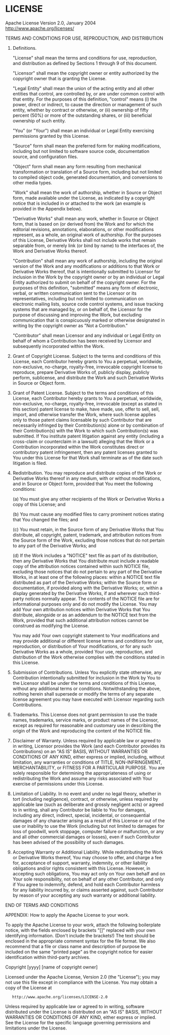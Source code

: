 # LICENSE #

 Apache License
                            Version 2.0, January 2004
			                            http://www.apache.org/licenses/

   TERMS AND CONDITIONS FOR USE, REPRODUCTION, AND DISTRIBUTION

   1. Definitions.

      "License" shall mean the terms and conditions for use,
            reproduction, and distribution as defined by Sections 1
            through 9 of this document.

      "Licensor" shall mean the copyright owner or entity authorized
            by the copyright owner that is granting the License.

      "Legal Entity" shall mean the union of the acting entity and all
            other entities that control, are controlled by, or are
            under common control with that entity. For the purposes of
            this definition, "control" means (i) the power, direct or
            indirect, to cause the direction or management of such
            entity, whether by contract or otherwise, or (ii)
            ownership of fifty percent (50%) or more of the
            outstanding shares, or (iii) beneficial ownership of such
            entity.

      "You" (or "Your") shall mean an individual or Legal Entity
            exercising permissions granted by this License.

      "Source" form shall mean the preferred form for making
            modifications, including but not limited to software
            source code, documentation source, and configuration
            files.

      "Object" form shall mean any form resulting from mechanical
            transformation or translation of a Source form, including
            but not limited to compiled object code, generated
            documentation, and conversions to other media types.

      "Work" shall mean the work of authorship, whether in Source or
            Object form, made available under the License, as
            indicated by a copyright notice that is included in or
            attached to the work (an example is provided in the
            Appendix below).

      "Derivative Works" shall mean any work, whether in Source or
            Object form, that is based on (or derived from) the Work
            and for which the editorial revisions, annotations,
            elaborations, or other modifications represent, as a
            whole, an original work of authorship. For the purposes of
            this License, Derivative Works shall not include works
            that remain separable from, or merely link (or bind by
            name) to the interfaces of, the Work and Derivative Works
            thereof.

      "Contribution" shall mean any work of authorship, including the
            original version of the Work and any modifications or
            additions to that Work or Derivative Works thereof, that
            is intentionally submitted to Licensor for inclusion in
            the Work by the copyright owner or by an individual or
            Legal Entity authorized to submit on behalf of the
            copyright owner. For the purposes of this definition,
            "submitted" means any form of electronic, verbal, or
            written communication sent to the Licensor or its
            representatives, including but not limited to
            communication on electronic mailing lists, source code
            control systems, and issue tracking systems that are
            managed by, or on behalf of, the Licensor for the purpose
            of discussing and improving the Work, but excluding
            communication that is conspicuously marked or otherwise
            designated in writing by the copyright owner as "Not a
            Contribution."

      "Contributor" shall mean Licensor and any individual or Legal
            Entity on behalf of whom a Contribution has been received
            by Licensor and subsequently incorporated within the Work.

   2. Grant of Copyright License. Subject to the terms and conditions
         of this License, each Contributor hereby grants to You a
         perpetual, worldwide, non-exclusive, no-charge, royalty-free,
         irrevocable copyright license to reproduce, prepare
         Derivative Works of, publicly display, publicly perform,
         sublicense, and distribute the Work and such Derivative Works
         in Source or Object form.

   3. Grant of Patent License. Subject to the terms and conditions of
         this License, each Contributor hereby grants to You a
         perpetual, worldwide, non-exclusive, no-charge, royalty-free,
         irrevocable (except as stated in this section) patent license
         to make, have made, use, offer to sell, sell, import, and
         otherwise transfer the Work, where such license applies only
         to those patent claims licensable by such Contributor that
         are necessarily infringed by their Contribution(s) alone or
         by combination of their Contribution(s) with the Work to
         which such Contribution(s) was submitted. If You institute
         patent litigation against any entity (including a cross-claim
         or counterclaim in a lawsuit) alleging that the Work or a
         Contribution incorporated within the Work constitutes direct
         or contributory patent infringement, then any patent licenses
         granted to You under this License for that Work shall
         terminate as of the date such litigation is filed.

   4. Redistribution. You may reproduce and distribute copies of the
         Work or Derivative Works thereof in any medium, with or
         without modifications, and in Source or Object form, provided
         that You meet the following conditions:

      (a) You must give any other recipients of the Work or Derivative
                Works a copy of this License; and

      (b) You must cause any modified files to carry prominent notices
                stating that You changed the files; and

      (c) You must retain, in the Source form of any Derivative Works
                that You distribute, all copyright, patent, trademark,
                and attribution notices from the Source form of the
                Work, excluding those notices that do not pertain to
                any part of the Derivative Works; and

      (d) If the Work includes a "NOTICE" text file as part of its
                distribution, then any Derivative Works that You
                distribute must include a readable copy of the
                attribution notices contained within such NOTICE file,
                excluding those notices that do not pertain to any
                part of the Derivative Works, in at least one of the
                following places: within a NOTICE text file
                distributed as part of the Derivative Works; within
                the Source form or documentation, if provided along
                with the Derivative Works; or, within a display
                generated by the Derivative Works, if and wherever
                such third-party notices normally appear. The contents
                of the NOTICE file are for informational purposes only
                and do not modify the License. You may add Your own
                attribution notices within Derivative Works that You
                distribute, alongside or as an addendum to the NOTICE
                text from the Work, provided that such additional
                attribution notices cannot be construed as modifying
                the License.

      You may add Your own copyright statement to Your modifications
            and may provide additional or different license terms and
            conditions for use, reproduction, or distribution of Your
            modifications, or for any such Derivative Works as a
            whole, provided Your use, reproduction, and distribution
            of the Work otherwise complies with the conditions stated
            in this License.

   5. Submission of Contributions. Unless You explicitly state
         otherwise, any Contribution intentionally submitted for
         inclusion in the Work by You to the Licensor shall be under
         the terms and conditions of this License, without any
         additional terms or conditions. Notwithstanding the above,
         nothing herein shall supersede or modify the terms of any
         separate license agreement you may have executed with
         Licensor regarding such Contributions.

   6. Trademarks. This License does not grant permission to use the
         trade names, trademarks, service marks, or product names of
         the Licensor, except as required for reasonable and customary
         use in describing the origin of the Work and reproducing the
         content of the NOTICE file.

   7. Disclaimer of Warranty. Unless required by applicable law or
         agreed to in writing, Licensor provides the Work (and each
         Contributor provides its Contributions) on an "AS IS" BASIS,
         WITHOUT WARRANTIES OR CONDITIONS OF ANY KIND, either express
         or implied, including, without limitation, any warranties or
         conditions of TITLE, NON-INFRINGEMENT, MERCHANTABILITY, or
         FITNESS FOR A PARTICULAR PURPOSE. You are solely responsible
         for determining the appropriateness of using or
         redistributing the Work and assume any risks associated with
         Your exercise of permissions under this License.

   8. Limitation of Liability. In no event and under no legal theory,
         whether in tort (including negligence), contract, or
         otherwise, unless required by applicable law (such as
         deliberate and grossly negligent acts) or agreed to in
         writing, shall any Contributor be liable to You for damages,
         including any direct, indirect, special, incidental, or
         consequential damages of any character arising as a result of
         this License or out of the use or inability to use the Work
         (including but not limited to damages for loss of goodwill,
         work stoppage, computer failure or malfunction, or any and
         all other commercial damages or losses), even if such
         Contributor has been advised of the possibility of such
         damages.

   9. Accepting Warranty or Additional Liability. While redistributing
         the Work or Derivative Works thereof, You may choose to
         offer, and charge a fee for, acceptance of support, warranty,
         indemnity, or other liability obligations and/or rights
         consistent with this License. However, in accepting such
         obligations, You may act only on Your own behalf and on Your
         sole responsibility, not on behalf of any other Contributor,
         and only if You agree to indemnify, defend, and hold each
         Contributor harmless for any liability incurred by, or claims
         asserted against, such Contributor by reason of your
         accepting any such warranty or additional liability.

   END OF TERMS AND CONDITIONS

   APPENDIX: How to apply the Apache License to your work.

   To apply the Apache License to your work, attach the following
   boilerplate notice, with the fields enclosed by brackets
   "[]" replaced with your own identifying information.
   (Don't include the brackets!) The text should be enclosed
   in the appropriate comment syntax for the file format. We
   also recommend that a file or class name and description
   of purpose be included on the same "printed page" as the
   copyright notice for easier identification within
   third-party archives.

   Copyright [yyyy] [name of copyright owner]

   Licensed under the Apache License, Version 2.0 (the "License"); you
      may not use this file except in compliance with the License. You
      may obtain a copy of the License at

       http://www.apache.org/licenses/LICENSE-2.0

   Unless required by applicable law or agreed to in writing, software
      distributed under the License is distributed on an "AS IS"
      BASIS, WITHOUT WARRANTIES OR CONDITIONS OF ANY KIND, either
      express or implied. See the License for the specific language
      governing permissions and limitations under the License.
